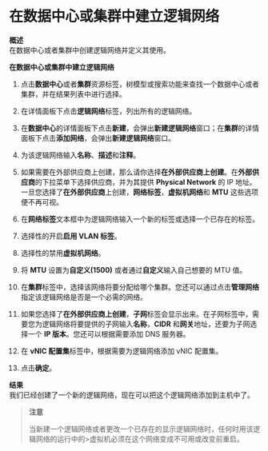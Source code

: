 # 在数据中心或集群中建立逻辑网络

**概述**<br/>
在数据中心或者集群中创建逻辑网络并定义其使用。

**在数据中心或集群中建立逻辑网络**

1. 点击**数据中心**或者**集群**资源标签，树模型或搜索功能来查找一个数据中心或者集群，并在结果列表中进行选择。

2. 在详情面板下点击**逻辑网络**标签，列出所有的逻辑网络。

3. 在**数据中心**的详情面板下点击**新建**，会弹出**新建逻辑网络**窗口；在**集群**的详情面板下点击**添加网络**，会弹出**新建逻辑网络**窗口。

4. 为该逻辑网络输入**名称**、**描述**和**注释**。

5. 如果需要在外部供应商上创建，那么请你选择**在外部供应商上创建**。在**外部供应商**的下拉菜单下选择供应商，并为其提供 **Physical Network** 的 IP 地址。一旦您选择了**在外部供应商**上创建，**网络标签**，**虚拟机网络**和 **MTU** 这些选项便不再可视。

6. 在**网络标签**文本框中为逻辑网络输入一个新的标签或选择一个已存在的标签。

7. 选择性的开启**启用 VLAN 标签**。

8. 选择性的禁用**虚拟机网络**。

9. 将 **MTU** 设置为**自定义(1500)** 或者通过**自定义**输入自己想要的 MTU 值。

10. 在**集群**标签中，选择该网络将要分配给哪个集群。您还可以通过点击**管理网络**指定该逻辑网络是否是一个必需的网络。 

11. 如果您选择了**在外部供应商上创建**，**子网**标签会显示出来。在子网标签中，需要您为逻辑网络将要提供的子网输入**名称**，**CIDR** 和**网关**地址，还要为子网选择一个 **IP 版本**。您还可以根据需要添加 DNS 服务器。

12. 在 **vNIC 配置集**标签中，根据需要为逻辑网络添加 vNIC 配置集。

13. 点击**确定**。

**结果**<br/>
我们已经创建了一个新的逻辑网络，现在可以把这个逻辑网络添加到主机中了。

> **注意**
>
>当新建一个逻辑网络或者更改一个已存在的显示逻辑网络时，任何时用该逻辑网络的运行中的>虚拟机必须在这个网络变成不可用或改变前重启。
